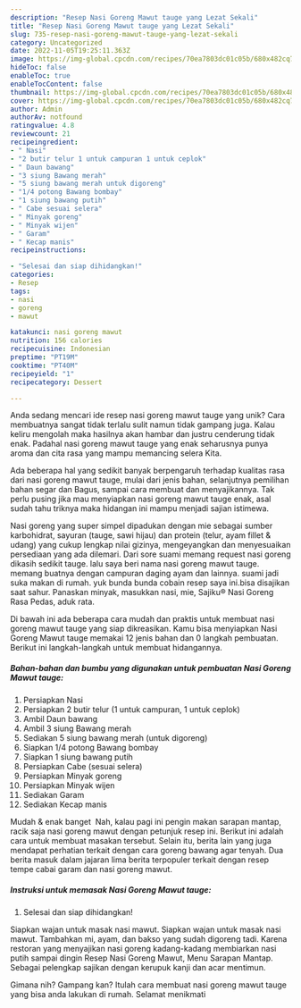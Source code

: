 ```yaml
---
description: "Resep Nasi Goreng Mawut tauge yang Lezat Sekali"
title: "Resep Nasi Goreng Mawut tauge yang Lezat Sekali"
slug: 735-resep-nasi-goreng-mawut-tauge-yang-lezat-sekali
category: Uncategorized
date: 2022-11-05T19:25:11.363Z
image: https://img-global.cpcdn.com/recipes/70ea7803dc01c05b/680x482cq70/nasi-goreng-mawut-tauge-foto-resep-utama.jpg
hideToc: false
enableToc: true
enableTocContent: false
thumbnail: https://img-global.cpcdn.com/recipes/70ea7803dc01c05b/680x482cq70/nasi-goreng-mawut-tauge-foto-resep-utama.jpg
cover: https://img-global.cpcdn.com/recipes/70ea7803dc01c05b/680x482cq70/nasi-goreng-mawut-tauge-foto-resep-utama.jpg
author: Admin
authorAv: notfound
ratingvalue: 4.8
reviewcount: 21
recipeingredient:
- " Nasi"
- "2 butir telur 1 untuk campuran 1 untuk ceplok"
- " Daun bawang"
- "3 siung Bawang merah"
- "5 siung bawang merah untuk digoreng"
- "1/4 potong Bawang bombay"
- "1 siung bawang putih"
- " Cabe sesuai selera"
- " Minyak goreng"
- " Minyak wijen"
- " Garam"
- " Kecap manis"
recipeinstructions:

- "Selesai dan siap dihidangkan!"
categories:
- Resep
tags:
- nasi
- goreng
- mawut

katakunci: nasi goreng mawut 
nutrition: 156 calories
recipecuisine: Indonesian
preptime: "PT19M"
cooktime: "PT40M"
recipeyield: "1"
recipecategory: Dessert

---
```





Anda sedang mencari ide resep nasi goreng mawut tauge yang unik? Cara membuatnya sangat tidak terlalu sulit namun tidak gampang juga. Kalau keliru mengolah maka hasilnya akan hambar dan justru cenderung tidak enak. Padahal nasi goreng mawut tauge yang enak seharusnya punya aroma dan cita rasa yang mampu memancing selera Kita.





Ada beberapa hal yang sedikit banyak berpengaruh terhadap kualitas rasa dari nasi goreng mawut tauge, mulai dari jenis bahan, selanjutnya pemilihan bahan segar dan Bagus, sampai cara membuat dan menyajikannya. Tak perlu pusing jika mau menyiapkan nasi goreng mawut tauge enak,      asal sudah tahu triknya maka hidangan ini mampu menjadi sajian istimewa.














Nasi goreng yang super simpel dipadukan dengan mie sebagai sumber karbohidrat, sayuran (tauge, sawi hijau) dan protein (telur, ayam fillet &amp; udang) yang cukup lengkap nilai gizinya, mengeyangkan dan menyesuaikan persediaan yang ada dilemari. Dari sore suami memang request nasi goreng dikasih sedikit tauge. lalu saya beri nama nasi goreng mawut tauge. memang buatnya dengan campuran daging ayam dan lainnya. suami jadi suka makan di rumah. yuk bunda bunda cobain resep saya ini.bisa disajikan saat sahur. Panaskan minyak, masukkan nasi, mie, Sajiku® Nasi Goreng Rasa Pedas, aduk rata.






Di bawah ini ada beberapa cara mudah dan praktis untuk membuat nasi goreng mawut tauge yang siap dikreasikan. Kamu bisa menyiapkan Nasi Goreng Mawut tauge memakai 12 jenis bahan dan 0 langkah pembuatan. Berikut ini langkah-langkah untuk membuat hidangannya.

<!--inarticleads1-->

##### Bahan-bahan dan bumbu yang digunakan untuk pembuatan Nasi Goreng Mawut tauge:

1. Persiapkan  Nasi
1. Persiapkan 2 butir telur (1 untuk campuran, 1 untuk ceplok)
1. Ambil  Daun bawang
1. Ambil 3 siung Bawang merah
1. Sediakan 5 siung bawang merah (untuk digoreng)
1. Siapkan 1/4 potong Bawang bombay
1. Siapkan 1 siung bawang putih
1. Persiapkan  Cabe (sesuai selera)
1. Persiapkan  Minyak goreng
1. Persiapkan  Minyak wijen
1. Sediakan  Garam
1. Sediakan  Kecap manis


Mudah &amp; enak banget ️ Nah, kalau pagi ini pengin makan sarapan mantap, racik saja nasi goreng mawut dengan petunjuk resep ini. Berikut ini adalah cara untuk membuat masakan tersebut. Selain itu, berita lain yang juga mendapat perhatian terkait dengan cara goreng bawang agar tenyah. Dua berita masuk dalam jajaran lima berita terpopuler terkait dengan resep tempe cabai garam dan nasi goreng mawut. 

<!--inarticleads2-->

##### Instruksi untuk memasak Nasi Goreng Mawut tauge:


1. Selesai dan siap dihidangkan!

Siapkan wajan untuk masak nasi mawut. Siapkan wajan untuk masak nasi mawut. Tambahkan mi, ayam, dan bakso yang sudah digoreng tadi. Karena restoran yang menyajikan nasi goreng kadang-kadang membiarkan nasi putih sampai dingin Resep Nasi Goreng Mawut, Menu Sarapan Mantap. Sebagai pelengkap sajikan dengan kerupuk kanji dan acar mentimun. 

Gimana nih? Gampang kan? Itulah cara membuat nasi goreng mawut tauge yang bisa anda lakukan di rumah. Selamat menikmati
